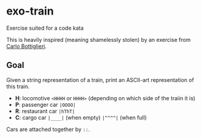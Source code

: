 # exo-train
Exercise suited for a code kata

This is heavily inspired (meaning shamelessly stolen) by an exercise from
[Carlo Bottiglieri](https://github.com/inverno).

## Goal
Given a string representation of a train, print an ASCII-art representation of
this train.

* **H**: locomotive `<HHHH` or `HHHH>` (depending on which side of the traiin it is)
* **P**: passenger car `|OOOO|`
* **R**: restaurant car `|hThT|`
* **C**: cargo car `|____|` (when empty) `|^^^^|` (when full)

Cars are attached together by `::`.
